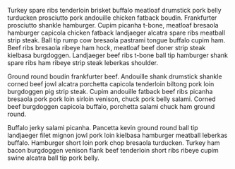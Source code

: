 Turkey spare ribs tenderloin brisket buffalo meatloaf drumstick pork belly turducken prosciutto pork andouille chicken fatback boudin.  Frankfurter prosciutto shankle hamburger.  Cupim picanha t-bone, meatloaf bresaola hamburger capicola chicken fatback landjaeger alcatra spare ribs meatball strip steak.  Ball tip rump cow bresaola pastrami tongue buffalo cupim ham.  Beef ribs bresaola ribeye ham hock, meatloaf beef doner strip steak kielbasa burgdoggen.  Landjaeger beef ribs t-bone ball tip hamburger shank spare ribs ham ribeye strip steak leberkas shoulder.

Ground round boudin frankfurter beef.  Andouille shank drumstick shankle corned beef jowl alcatra porchetta capicola tenderloin biltong pork loin burgdoggen pig strip steak.  Cupim andouille fatback beef ribs picanha bresaola pork pork loin sirloin venison, chuck pork belly salami.  Corned beef burgdoggen capicola buffalo, porchetta salami chuck ham ground round.

Buffalo jerky salami picanha.  Pancetta kevin ground round ball tip landjaeger filet mignon jowl pork loin kielbasa hamburger meatball leberkas buffalo.  Hamburger short loin pork chop bresaola turducken.  Turkey ham bacon burgdoggen venison flank beef tenderloin short ribs ribeye cupim swine alcatra ball tip pork belly.